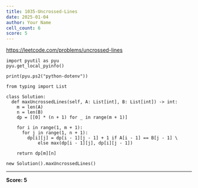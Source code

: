 ```yaml
---
title: 1035-Uncrossed-Lines
date: 2025-01-04
author: Your Name
cell_count: 6
score: 5
---
```


https://leetcode.com/problems/uncrossed-lines


```
import pyutil as pyu
pyu.get_local_pyinfo()
```


```
print(pyu.ps2("python-dotenv"))
```


```
from typing import List
```


```
class Solution:
  def maxUncrossedLines(self, A: List[int], B: List[int]) -> int:
    m = len(A)
    n = len(B)
    dp = [[0] * (n + 1) for _ in range(m + 1)]

    for i in range(1, m + 1):
      for j in range(1, n + 1):
        dp[i][j] = dp[i - 1][j - 1] + 1 if A[i - 1] == B[j - 1] \
            else max(dp[i - 1][j], dp[i][j - 1])

    return dp[m][n]
```


```
new Solution().maxUncrossedLines()
```


---
**Score: 5**